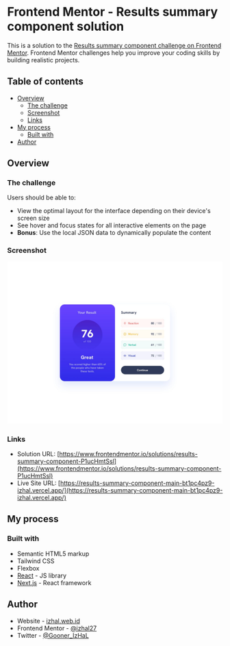 # Frontend Mentor - Results summary component solution

This is a solution to the [Results summary component challenge on Frontend Mentor](https://www.frontendmentor.io/challenges/results-summary-component-CE_K6s0maV). Frontend Mentor challenges help you improve your coding skills by building realistic projects.

## Table of contents

- [Overview](#overview)
  - [The challenge](#the-challenge)
  - [Screenshot](#screenshot)
  - [Links](#links)
- [My process](#my-process)
  - [Built with](#built-with)
- [Author](#author)

## Overview

### The challenge

Users should be able to:

- View the optimal layout for the interface depending on their device's screen size
- See hover and focus states for all interactive elements on the page
- **Bonus**: Use the local JSON data to dynamically populate the content

### Screenshot

![](./design/desktop-design.jpg)

### Links

- Solution URL: [https://www.frontendmentor.io/solutions/results-summary-component-P1ucHmtSsl](https://www.frontendmentor.io/solutions/results-summary-component-P1ucHmtSsl)
- Live Site URL: [https://results-summary-component-main-bt1pc4pz9-izhal.vercel.app/](https://results-summary-component-main-bt1pc4pz9-izhal.vercel.app/)

## My process

### Built with

- Semantic HTML5 markup
- Tailwind CSS
- Flexbox
- [React](https://reactjs.org/) - JS library
- [Next.js](https://nextjs.org/) - React framework

## Author

- Website - [izhal.web.id](https://www.izhal.web.id)
- Frontend Mentor - [@izhal27](https://www.frontendmentor.io/profile/izhal27)
- Twitter - [@Gooner_IzHaL](https://www.twitter.com/Gooner_Izhal)
